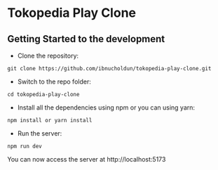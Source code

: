 # Tokopedia Play Clone

## Getting Started to the development

- Clone the repository:

```
git clone https://github.com/ibnucholdun/tokopedia-play-clone.git
```

- Switch to the repo folder:

```
cd tokopedia-play-clone
```

- Install all the dependencies using npm or you can using yarn:

```
npm install or yarn install
```

- Run the server:

```
npm run dev
```

You can now access the server at http://localhost:5173
